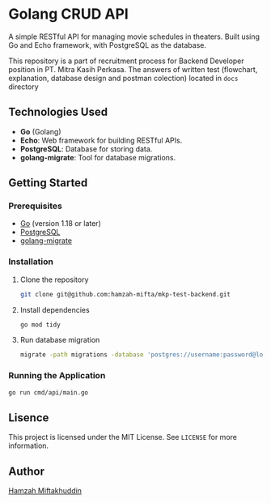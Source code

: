 # Golang CRUD API

A simple RESTful API for managing movie schedules in theaters. Built using Go and Echo framework, with PostgreSQL as the database.

This repository is a part of recruitment process for Backend Developer position in PT. Mitra Kasih Perkasa. The answers of written test (flowchart, explanation, database design and postman colection) located in `docs` directory

## Technologies Used

- **Go** (Golang)
- **Echo**: Web framework for building RESTful APIs.
- **PostgreSQL**: Database for storing data.
- **golang-migrate**: Tool for database migrations.

## Getting Started

### Prerequisites

- [Go](https://go.dev/) (version 1.18 or later)
- [PostgreSQL](https://www.postgresql.org)
- [golang-migrate](https://github.com/golang-migrate/migrate)

### Installation

1. Clone the repository

   ```bash
   git clone git@github.com:hamzah-mifta/mkp-test-backend.git
   ```

2. Install dependencies

   ```bash
   go mod tidy
   ```

3. Run database migration
   ```bash
   migrate -path migrations -database 'postgres://username:password@localhost:5432/dbname?sslmode=disable' up
   ```

### Running the Application

```bash
go run cmd/api/main.go
```

## Lisence

This project is licensed under the MIT License. See `LICENSE` for more information.

## Author

[Hamzah Miftakhuddin](https://github.com/hamzah-mifta)

